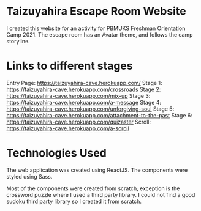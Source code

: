 # Taizuyahira Escape Room Website
I created this website for an activity for PBMUKS Freshman Orientation Camp 2021. The escape room has an Avatar theme, and follows the camp storyline.

# Links to different stages
Entry Page: https://taizuyahira-cave.herokuapp.com/
Stage 1: https://taizuyahira-cave.herokuapp.com/crossroads
Stage 2: https://taizuyahira-cave.herokuapp.com/mix-up
Stage 3: https://taizuyahira-cave.herokuapp.com/a-message
Stage 4: https://taizuyahira-cave.herokuapp.com/unforgiving-soul
Stage 5: https://taizuyahira-cave.herokuapp.com/attachment-to-the-past
Stage 6: https://taizuyahira-cave.herokuapp.com/quizaster
Scroll: https://taizuyahira-cave.herokuapp.com/a-scroll



# Technologies Used
The web application was created using ReactJS. The components were styled using Sass.

Most of the components were created from scratch, exception is the crossword puzzle where I used a third party library. I could not find a good sudoku third party library so I created it from scratch.
